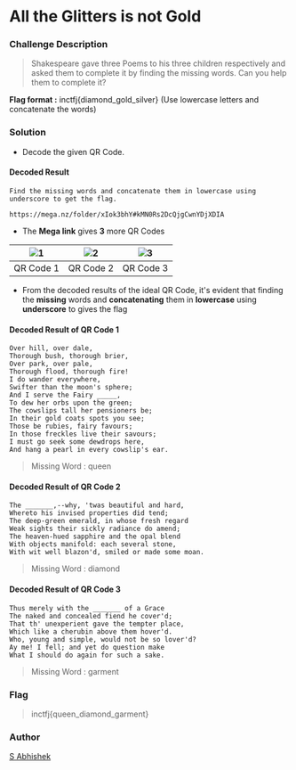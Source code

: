 # All the Glitters is not Gold

### Challenge Description

> Shakespeare gave three Poems to his three children respectively and asked them to complete it by finding the missing words. Can you help them to complete it?

**Flag format :** inctfj{diamond_gold_silver} (Use lowercase letters and concatenate the words)

### Solution

- Decode the given QR Code.

#### Decoded Result

```
Find the missing words and concatenate them in lowercase using underscore to get the flag.  

https://mega.nz/folder/xIok3bhY#kMN0Rs2DcQjgCwnYDjXDIA
```

- The **Mega link** gives **3** more QR Codes 

<div align = "center">
  
| ![1](https://user-images.githubusercontent.com/52845731/147487563-607caea9-1680-4b1f-8128-d9baa7c48c0c.png) | ![2](https://user-images.githubusercontent.com/52845731/147487572-50b4570e-018d-4f5d-bb81-babfd1a4c1ac.png) | ![3](https://user-images.githubusercontent.com/52845731/147491209-c0a19f6e-19a0-4180-87a1-61b498a08d99.png) | 
|----------------|----------------|----------------|
| QR Code 1 | QR Code 2 | QR Code 3 |

</div>
	
- From the decoded results of the ideal QR Code, it's evident that finding the **missing** words and **concatenating** them in **lowercase** using **underscore** to gives the flag

#### Decoded Result of QR Code 1

```
Over hill, over dale,
Thorough bush, thorough brier,
Over park, over pale,
Thorough flood, thorough fire!
I do wander everywhere,
Swifter than the moon's sphere;
And I serve the Fairy _____,
To dew her orbs upon the green;
The cowslips tall her pensioners be;
In their gold coats spots you see;
Those be rubies, fairy favours;
In those freckles live their savours;
I must go seek some dewdrops here,
And hang a pearl in every cowslip's ear.
```
	
> Missing Word : queen


#### Decoded Result of QR Code 2

```
The _______,--why, 'twas beautiful and hard,
Whereto his invised properties did tend;
The deep-green emerald, in whose fresh regard
Weak sights their sickly radiance do amend;
The heaven-hued sapphire and the opal blend
With objects manifold: each several stone,
With wit well blazon'd, smiled or made some moan.
```

> Missing Word : diamond

#### Decoded Result of QR Code 3

```
Thus merely with the _______ of a Grace
The naked and concealed fiend he cover'd;
That th' unexperient gave the tempter place,
Which like a cherubin above them hover'd.
Who, young and simple, would not be so lover'd?
Ay me! I fell; and yet do question make
What I should do again for such a sake.
```

> Missing Word : garment

### Flag

> inctfj{queen_diamond_garment}

### Author

[S Abhishek](https://twitter.com/a3X3k)
